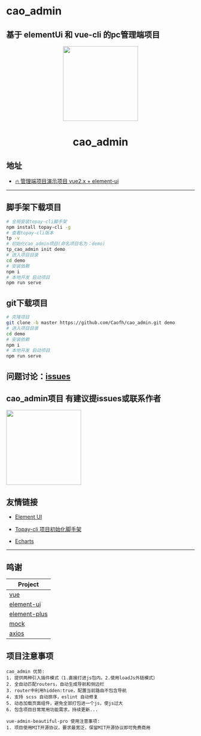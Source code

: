 # cao_admin
## 基于 <strong>elementUi</strong> 和 <strong>vue-cli</strong> 的pc管理端项目

<div align="center">
<img width="200" src="https://tpdoc.cn/erp/uploads/image/cao_admin.png"/>
<h1> cao_admin </h1>
</div>

## 地址

- <a href="http://front.tpdoc.cn/cao_admin/" target="_blank">🔥 管理端项目演示项目 vue2.x + element-ui</a>

<hr>

## 脚手架下载项目

```bash
# 全局安装topay-cli脚手架
npm install topay-cli -g
# 查看topay-cli版本
tp -v
# 初始化cao_admin项目(命名项目名为：demo)
tp_cao_admin init demo
# 进入项目目录
cd demo
# 安装依赖
npm i
# 本地开发 启动项目
npm run serve
```

## git下载项目

```bash
# 克隆项目
git clone -b master https://github.com/Caofh/cao_admin.git demo
# 进入项目目录
cd demo
# 安装依赖
npm i
# 本地开发 启动项目
npm run serve
```

## 问题讨论：[issues](https://github.com/Caofh/cao_admin/issues)

## <strong>cao_admin项目</strong> 有建议提issues或联系作者

<img width="200" src="https://tpdoc.cn/erp/uploads/image/self/me_wx.png"></img>

## 友情链接

- [Element UI](https://element.eleme.io/#/zh-CN)

- [Topay-cli 项目初始化脚手架](https://github.com/Caofh/tp-cli)

- [Echarts](http://echarts.apache.org/zh/index.html)

<hr>

## 鸣谢

| Project                                                          |
| ---------------------------------------------------------------- |
| [vue](https://github.com/vuejs/vue)                              |
| [element-ui](https://github.com/ElemeFE/element)                 |
| [element-plus](https://github.com/element-plus/element-plus)     |
| [mock](https://github.com/nuysoft/Mock)                          |
| [axios](https://github.com/axios/axios)                          |


## 项目注意事项

```
cao_admin 优势:
1. 提供两种引入插件模式（1.直接打进js包内。2.使用loadJs外链模式）
2. 全自动匹配routers，自动生成导航和侧边栏
3. router中利用hidden:true，配置当前路由不包含导航
4. 支持 scss 自动排序，eslint 自动修复
5. 动态加载页面组件，避免全部打包进一个js，使js过大
6. 包含项目日常常用功能需求，持续更新...

vue-admin-beautiful-pro 使用注意事项:
1. 项目使用MIT开源协议，要求最宽泛，保留MIT开源协议即可免费商用

```

